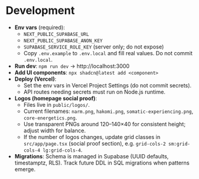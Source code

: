 # Development

- __Env vars__ (required):
  - `NEXT_PUBLIC_SUPABASE_URL`
  - `NEXT_PUBLIC_SUPABASE_ANON_KEY`
  - `SUPABASE_SERVICE_ROLE_KEY` (server only; do not expose)
  - Copy `.env.example` to `.env.local` and fill real values. Do not commit `.env.local`.
- __Run dev__: `npm run dev` → http://localhost:3000
- __Add UI components__: `npx shadcn@latest add <component>`
- __Deploy (Vercel)__:
  - Set the env vars in Vercel Project Settings (do not commit secrets).
  - API routes needing secrets must run on Node.js runtime.
- __Logos (homepage social proof)__:
  - Files live in `public/logos/`.
  - Current filenames: `narm.png`, `hakomi.png`, `somatic-experiencing.png`, `core-energetics.png`.
  - Use transparent PNGs around 120–140×40 for consistent height; adjust width for balance.
  - If the number of logos changes, update grid classes in `src/app/page.tsx` (social proof section), e.g. `grid-cols-2 sm:grid-cols-4 lg:grid-cols-4`.
- __Migrations__: Schema is managed in Supabase (UUID defaults, timestamptz, RLS). Track future DDL in SQL migrations when patterns emerge.
